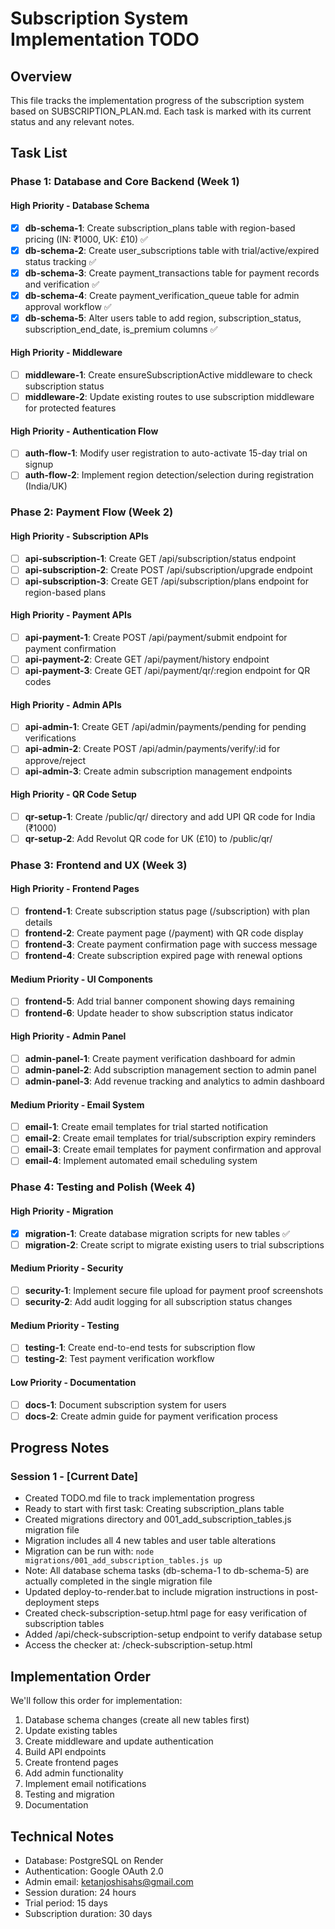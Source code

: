 # Subscription System Implementation TODO

## Overview
This file tracks the implementation progress of the subscription system based on SUBSCRIPTION_PLAN.md. Each task is marked with its current status and any relevant notes.

## Task List

### Phase 1: Database and Core Backend (Week 1)

#### High Priority - Database Schema
- [x] **db-schema-1**: Create subscription_plans table with region-based pricing (IN: ₹1000, UK: £10) ✅
- [x] **db-schema-2**: Create user_subscriptions table with trial/active/expired status tracking ✅
- [x] **db-schema-3**: Create payment_transactions table for payment records and verification ✅
- [x] **db-schema-4**: Create payment_verification_queue table for admin approval workflow ✅
- [x] **db-schema-5**: Alter users table to add region, subscription_status, subscription_end_date, is_premium columns ✅

#### High Priority - Middleware
- [ ] **middleware-1**: Create ensureSubscriptionActive middleware to check subscription status
- [ ] **middleware-2**: Update existing routes to use subscription middleware for protected features

#### High Priority - Authentication Flow
- [ ] **auth-flow-1**: Modify user registration to auto-activate 15-day trial on signup
- [ ] **auth-flow-2**: Implement region detection/selection during registration (India/UK)

### Phase 2: Payment Flow (Week 2)

#### High Priority - Subscription APIs
- [ ] **api-subscription-1**: Create GET /api/subscription/status endpoint
- [ ] **api-subscription-2**: Create POST /api/subscription/upgrade endpoint
- [ ] **api-subscription-3**: Create GET /api/subscription/plans endpoint for region-based plans

#### High Priority - Payment APIs
- [ ] **api-payment-1**: Create POST /api/payment/submit endpoint for payment confirmation
- [ ] **api-payment-2**: Create GET /api/payment/history endpoint
- [ ] **api-payment-3**: Create GET /api/payment/qr/:region endpoint for QR codes

#### High Priority - Admin APIs
- [ ] **api-admin-1**: Create GET /api/admin/payments/pending for pending verifications
- [ ] **api-admin-2**: Create POST /api/admin/payments/verify/:id for approve/reject
- [ ] **api-admin-3**: Create admin subscription management endpoints

#### High Priority - QR Code Setup
- [ ] **qr-setup-1**: Create /public/qr/ directory and add UPI QR code for India (₹1000)
- [ ] **qr-setup-2**: Add Revolut QR code for UK (£10) to /public/qr/

### Phase 3: Frontend and UX (Week 3)

#### High Priority - Frontend Pages
- [ ] **frontend-1**: Create subscription status page (/subscription) with plan details
- [ ] **frontend-2**: Create payment page (/payment) with QR code display
- [ ] **frontend-3**: Create payment confirmation page with success message
- [ ] **frontend-4**: Create subscription expired page with renewal options

#### Medium Priority - UI Components
- [ ] **frontend-5**: Add trial banner component showing days remaining
- [ ] **frontend-6**: Update header to show subscription status indicator

#### High Priority - Admin Panel
- [ ] **admin-panel-1**: Create payment verification dashboard for admin
- [ ] **admin-panel-2**: Add subscription management section to admin panel
- [ ] **admin-panel-3**: Add revenue tracking and analytics to admin dashboard

#### Medium Priority - Email System
- [ ] **email-1**: Create email templates for trial started notification
- [ ] **email-2**: Create email templates for trial/subscription expiry reminders
- [ ] **email-3**: Create email templates for payment confirmation and approval
- [ ] **email-4**: Implement automated email scheduling system

### Phase 4: Testing and Polish (Week 4)

#### High Priority - Migration
- [x] **migration-1**: Create database migration scripts for new tables ✅
- [ ] **migration-2**: Create script to migrate existing users to trial subscriptions

#### Medium Priority - Security
- [ ] **security-1**: Implement secure file upload for payment proof screenshots
- [ ] **security-2**: Add audit logging for all subscription status changes

#### Medium Priority - Testing
- [ ] **testing-1**: Create end-to-end tests for subscription flow
- [ ] **testing-2**: Test payment verification workflow

#### Low Priority - Documentation
- [ ] **docs-1**: Document subscription system for users
- [ ] **docs-2**: Create admin guide for payment verification process

## Progress Notes

### Session 1 - [Current Date]
- Created TODO.md file to track implementation progress
- Ready to start with first task: Creating subscription_plans table
- Created migrations directory and 001_add_subscription_tables.js migration file
- Migration includes all 4 new tables and user table alterations
- Migration can be run with: `node migrations/001_add_subscription_tables.js up`
- Note: All database schema tasks (db-schema-1 to db-schema-5) are actually completed in the single migration file
- Updated deploy-to-render.bat to include migration instructions in post-deployment steps
- Created check-subscription-setup.html page for easy verification of subscription tables
- Added /api/check-subscription-setup endpoint to verify database setup
- Access the checker at: /check-subscription-setup.html

## Implementation Order
We'll follow this order for implementation:
1. Database schema changes (create all new tables first)
2. Update existing tables
3. Create middleware and update authentication
4. Build API endpoints
5. Create frontend pages
6. Add admin functionality
7. Implement email notifications
8. Testing and migration
9. Documentation

## Technical Notes
- Database: PostgreSQL on Render
- Authentication: Google OAuth 2.0
- Admin email: ketanjoshisahs@gmail.com
- Session duration: 24 hours
- Trial period: 15 days
- Subscription duration: 30 days